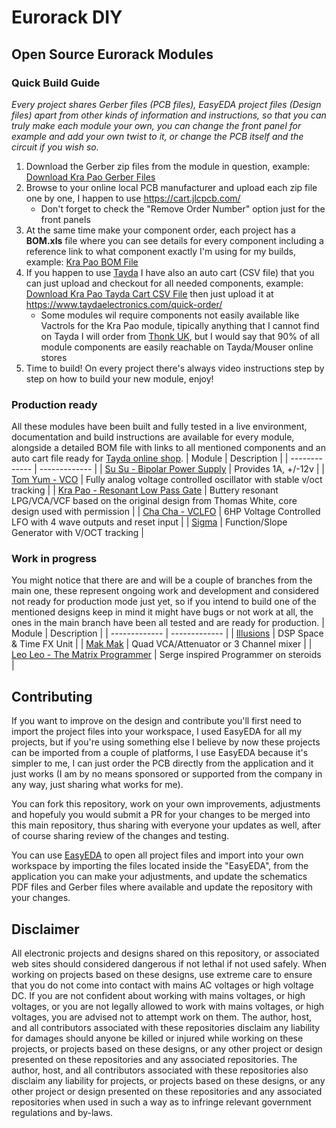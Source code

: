 # Eurorack DIY

## Open Source Eurorack Modules

### Quick Build Guide

*Every project shares Gerber files (PCB files), EasyEDA project files (Design files) apart from other kinds of information and instructions, so that you can truly make each module your own, you can change the front panel for example and add your own twist to it, or change the PCB itself and the circuit if you wish so.*

1. Download the Gerber zip files from the module in question, example: [Download Kra Pao Gerber Files](https://github.com/musicdevghost/eurorack/tree/main/KRA%20PAO%20-%20RESONANT%20LOW%20PASS%20GATE/Gerber%20Files)
2. Browse to your online local PCB manufacturer and upload each zip file one by one, I happen to use https://cart.jlcpcb.com/
    - Don't forget to check the "Remove Order Number" option just for the front panels
3. At the same time make your component order, each project has a **BOM.xls** file where you can see details for every component including a reference link to what component exactly I'm using for my builds, example: [Kra Pao BOM File](https://github.com/musicdevghost/eurorack/blob/main/KRA%20PAO%20-%20RESONANT%20LOW%20PASS%20GATE/BOM.xlsx)
4. If you happen to use [Tayda](https://www.taydaelectronics.com/) I have also an auto cart (CSV file) that you can just upload and checkout for all needed components, example: [Download Kra Pao Tayda Cart CSV File](https://github.com/musicdevghost/eurorack/blob/main/KRA%20PAO%20-%20RESONANT%20LOW%20PASS%20GATE/Tayda%20Auto%20Order.csv) then just upload it at https://www.taydaelectronics.com/quick-order/
    - Some modules wil require components not easily available like Vactrols for the Kra Pao module, tipically anything that I cannot find on Tayda I will order from [Thonk UK](https://www.thonk.co.uk/), but I would say that 90% of all module components are easily reachable on Tayda/Mouser online stores
5. Time to build! On every project there's always video instructions step by step on how to build your new module, enjoy!

### Production ready
All these modules have been built and fully tested in a live environment, documentation and build instructions are available for every module, alongside a detailed BOM file with links to all mentioned components and an auto cart file ready for [Tayda online shop](https://www.taydaelectronics.com/).
| Module  | Description |
| ------------- | ------------- |
| [Su Su - Bipolar Power Supply](https://github.com/musicdevghost/eurorack/tree/main/SU%20SU%20-%20POWER%20SUPPLY)  | Provides 1A, +/-12v  |
| [Tom Yum - VCO](https://github.com/musicdevghost/eurorack/tree/main/TOM%20YUM%20-%20VCO)  | Fully analog voltage controlled oscillator with stable v/oct tracking  |
| [Kra Pao - Resonant Low Pass Gate](https://github.com/musicdevghost/eurorack/tree/main/KRA%20PAO%20-%20RESONANT%20LOW%20PASS%20GATE)  | Buttery resonant LPG/VCA/VCF based on the original design from Thomas White, core design used with permission  |
| [Cha Cha - VCLFO](https://github.com/musicdevghost/eurorack/tree/main/Cha%20Cha%20-%20VCLFO) | 6HP Voltage Controlled LFO with 4 wave outputs and reset input  |
| [Sigma](https://github.com/musicdevghost/eurorack/tree/sigma/Sigma%20-%20Function%20Generator) | Function/Slope Generator with V/OCT tracking  |

### Work in progress
You might notice that there are and will be a couple of branches from the main one, these represent ongoing work and development and considered not ready for production mode just yet, so if you intend to build one of the mentioned designs keep in mind it might have bugs or not work at all, the ones in the main branch have been all tested and are ready for production.
| Module  | Description |
| ------------- | ------------- |
| [Illusions](https://github.com/musicdevghost/eurorack/tree/fx-dsp-space-time/Illusions%20-%20Space%20%26%20Time%20FX)  | DSP Space & Time FX Unit  |
| [Mak Mak](https://github.com/musicdevghost/eurorack/tree/mak-mak/Mak%20Mak%20-%20QUAD%20VCA-ATT-MIXER)  | Quad VCA/Attenuator or 3 Channel mixer  |
| [Leo Leo - The Matrix Programmer](https://github.com/musicdevghost/eurorack/tree/leo-leo/LEO%20LEO%20-%20MATRIX%20STAGE%20PROGRAMMER) | Serge inspired Programmer on steroids  |

## Contributing
If you want to improve on the design and contribute you'll first need to import the project files into your workspace, I used EasyEDA for all my projects, but if you're using something else I believe by now these projects can be imported from a couple of platforms, I use EasyEDA because it's simpler to me, I can just order the PCB directly from the application and it just works (I am by no means sponsored or supported from the company in any way, just sharing what works for me).

You can fork this repository, work on your own improvements, adjustments and hopefuly you would submit a PR for your changes to be merged into this main repository, thus sharing with everyone your updates as well, after of course sharing review of the changes and testing.

You can use [EasyEDA](https://easyeda.com/) to open all project files and import into your own workspace by importing the files located inside the "EasyEDA", from the application you can make your adjustments, and update the schematics PDF files and Gerber files where available and update the repository with your changes.

## Disclaimer
All electronic projects and designs shared on this repository, or associated web sites should considered dangerous if not lethal if not used safely. When working on projects based on these designs, use extreme care to ensure that you do not come into contact with mains AC voltages or high voltage DC. If you are not confident about working with mains voltages, or high voltages, or you are not legally allowed to work with mains voltages, or high voltages, you are advised not to attempt work on them. The author, host, and all contributors associated with these repositories disclaim any liability for damages should anyone be killed or injured while working on these projects, or projects based on these designs, or any other project or design presented on these repositories and any associated repositories. The author, host, and all contributors associated with these repositories also disclaim any liability for projects, or projects based on these designs, or any other project or design presented on these repositories and any associated repositories when used in such a way as to infringe relevant government regulations and by-laws. 
